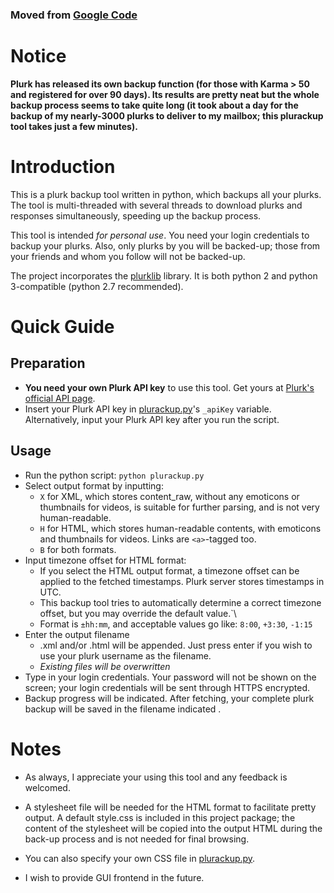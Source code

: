 ### Moved from [Google Code](https://code.google.com/p/plurackup/)

Notice
======

**Plurk has released its own backup function (for those with Karma > 50 and registered for over 90 days). Its results are pretty neat but  the whole backup process seems to take quite long (it took about a day for the backup of my nearly-3000 plurks to deliver to my mailbox; this plurackup tool takes just a few minutes).**

Introduction
============

This is a plurk backup tool written in python, which backups all your
plurks. The tool is multi-threaded with several threads to download
plurks and responses simultaneously, speeding up the backup process.

This tool is intended _for personal use_. You need your login
credentials to backup your plurks. Also, only plurks by you will be
backed-up; those from your friends and whom you follow will not be
backed-up.

The project incorporates the [plurklib](http://code.google.com/p/plurklib/) library. It is both python 2
and python 3-compatible (python 2.7 recommended).

Quick Guide
===========

Preparation
-----------

* **You need your own Plurk API key** to use this tool. Get yours at [Plurk's official API page](http://www.plurk.com/API/1.0/#key).
* Insert your Plurk API key in [plurackup.py](https://github.com/mnjul/plurackup/blob/master/plurackup.py)'s `_apiKey` variable. Alternatively, input your Plurk API key after you run the script. 

Usage
-----

* Run the python script: `python plurackup.py` 
* Select output format by inputting:
   * `X` for XML, which stores content_raw, without any emoticons or thumbnails for videos, is suitable for further parsing, and is not very human-readable.
   * `H` for HTML, which stores human-readable contents, with emoticons and thumbnails for videos. Links are `<a>`-tagged too.
   * `B` for both formats.
* Input timezone offset for HTML format:
   * If you select the HTML output format, a timezone offset can be applied to the fetched timestamps. Plurk server stores timestamps in UTC.
   * This backup tool tries to automatically determine a correct timezone offset, but you may override the default value.`\
   * Format is `±hh:mm`, and acceptable values go like: `8:00`, `+3:30`, `-1:15`
* Enter the output filename
   * .xml and/or .html will be appended. Just press enter if you wish to use your plurk username as the filename.
   * _Existing files will be overwritten_
* Type in your login credentials. Your password will not be shown on the screen; your login credentials will be sent through HTTPS encrypted.
* Backup progress will be indicated. After fetching, your complete plurk backup will be saved in the filename indicated .

Notes
=====

* As always, I appreciate your using this tool and any feedback is welcomed.
* A stylesheet file will be needed for the HTML format to facilitate pretty output. A default style.css is included in this project package; the content of the stylesheet will be copied into the output HTML during the back-up process and is not needed for final browsing.
* You can also specify your own CSS file in [plurackup.py](https://github.com/mnjul/plurackup/blob/master/plurackup.py).

* I wish to provide GUI frontend in the future.
